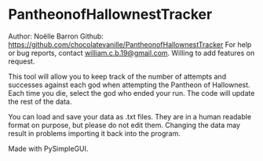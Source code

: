# PantheonofHallownestTracker

Author: Noëlle Barron
Github: https://github.com/chocolatevanille/PantheonofHallownestTracker
For help or bug reports, contact william.c.b.19@gmail.com. Willing to add features on request.

This tool will allow you to keep track of the number of attempts and successes against each god when attempting
the Pantheon of Hallownest. Each time you die, select the god who ended your run. The code will update the 
rest of the data.

You can load and save your data as .txt files. They are in a human readable format on purpose, but please do not
edit them. Changing the data may result in problems importing it back into the program.

Made with PySimpleGUI.
